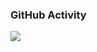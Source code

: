 ### GitHub Activity

<a href="https://github.com/anuraghazra/github-readme-stats">
  <img align="left" src="https://github-readme-stats.vercel.app/api/top-langs/?username=yoshi0701&hide=html,css,scss&langs_count=8&layout=compact&theme=graywhite" />
</a>
